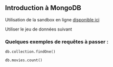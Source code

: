 ## Introduction à MongoDB

Utilisation de la sandbox en ligne [disponible ici](https://www.humongous.io/app/playground/mongodb/new)

Utiliser le jeu de données suivant

### Quelques exemples de requêtes à passer :

```
db.collection.findOne()
```

```
db.movies.count()
```